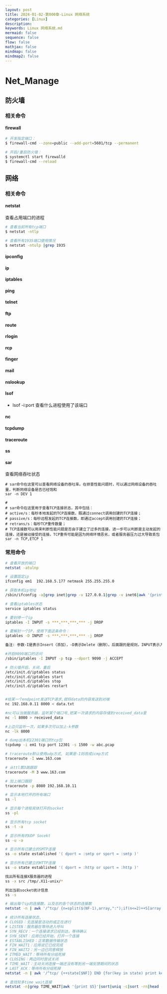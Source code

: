 ```yaml
---
layout: post
title: 2024-01-02-第000章-Linux 网络系统
categories: [Linux]
description: 
keywords: Linux 网络系统.md
mermaid: false
sequence: false
flow: false
mathjax: false
mindmap: false
mindmap2: false
---
```

# Net_Manage

## 防火墙

### 相关命令

#### firewall

```bash
# 开发指定端口：
$ firewall-cmd --zone=public --add-port=5601/tcp --permanent

# 开启/重启防火墙：
$ systemctl start firewalld
$ firewall-cmd --reload
```



## 网络

### 相关命令

#### netstat

查看占用端口的进程

```bash
# 查看当前所有tcp端口
$ netstat -ntlp

# 查看所有1935端口使用情况
$ netstat -ntulp |grep 1935
```



#### ipconfig



#### ip



#### iptables



#### ping



#### telnet



#### ftp



#### route



#### rlogin



#### rcp



#### finger



#### mail



#### nslookup



#### lsof

- lsof -i:port 查看什么进程使用了该端口



#### nc



#### tcpdump



#### traceroute



#### ss



#### sar

查看网络吞吐状态



```
# sar命令在这里可以查看网络设备的吞吐率。在排查性能问题时，可以通过网络设备的吞吐量，判断网络设备是否已经饱和
sar -n DEV 1

#
# sar命令在这里用于查看TCP连接状态，其中包括：
# active/s：每秒本地发起的TCP连接数，既通过connect调用创建的TCP连接；
# passive/s：每秒远程发起的TCP连接数，即通过accept调用创建的TCP连接；
# retrans/s：每秒TCP重传数量；
# TCP连接数可以用来判断性能问题是否由于建立了过多的连接，进一步可以判断是主动发起的连接，还是被动接受的连接。TCP重传可能是因为网络环境恶劣，或者服务器压力过大导致丢包
sar -n TCP,ETCP 1
```



### 常用命令

```bash
# 查看开放的端口
netstat -atulnp
```



```bash
# 设置固定ip
ifconfig em1  192.168.5.177 netmask 255.255.255.0
```



```bash
# 获取本机ip地址
/sbin/ifconfig -a|grep inet|grep -v 127.0.0.1|grep -v inet6|awk '{print $2}'|tr -d "addr:"
```



```bash
# 查看iptables状态
service iptables status

# 要封停一个ip
iptables -I INPUT -s ***.***.***.*** -j DROP

# 要解封一个IP，使用下面这条命令：
iptables -D INPUT -s ***.***.***.*** -j DROP

备注: 参数-I是表示Insert（添加），-D表示Delete（删除）。后面跟的是规则，INPUT表示入站，***.***.***.***表示要封停的IP，DROP表示放弃连接。

#开启9090端口的访问
/sbin/iptables -I INPUT -p tcp --dport 9090 -j ACCEPT 

# 防火墙开启、关闭、重启
/etc/init.d/iptables status
/etc/init.d/iptables start
/etc/init.d/iptables stop
/etc/init.d/iptables restart
```



```bash

#给某一个endpoint发送TCP请求,就将data的内容发送到对端
nc 192.168.0.11 8000 < data.txt

#nc可以当做服务器，监听某个端口号,把某一次请求的内容存储到received_data里
nc -l 8000 > received_data

#上边只监听一次，如果多次可以加上-k参数
nc -lk 8000
```



```bash
# dump出本机12301端口的tcp包
tcpdump -i em1 tcp port 12301 -s 1500 -w abc.pcap
```



```bash
# traceroute默认使用udp方式, 如果是-I则改成icmp方式
traceroute -I www.163.com

# 从ttl第3跳跟踪
traceroute -M 3 www.163.com  

# 加上端口跟踪
traceroute -p 8080 192.168.10.11
```



```bash
# 显示本地打开的所有端口
ss -l 

# 显示每个进程具体打开的socket
ss -pl 

# 显示所有tcp socket
ss -t -a 

# 显示所有的UDP Socekt
ss -u -a 

# 显示所有已建立的SMTP连接
ss -o state established '( dport = :smtp or sport = :smtp )'  

# 显示所有已建立的HTTP连接 
ss -o state established '( dport = :http or sport = :http )'  

找出所有连接X服务器的进程
ss -x src /tmp/.X11-unix/*  

列出当前socket统计信息
ss -s 
```



```bash
# 输出每个ip的连接数，以及总的各个状态的连接数
netstat -n | awk '/^tcp/ {n=split($(NF-1),array,":");if(n<=2)++S[array[(1)]];else++S[array[(4)]];++s[$NF];++N} END {for(a in S){printf("%-20s %s\n", a, S[a]);++I}printf("%-20s %s\n","TOTAL_IP",I);for(a in s) printf("%-20s %s\n",a, s[a]);printf("%-20s %s\n","TOTAL_LINK",N);}'

# 统计所有连接状态, 
# CLOSED：无连接是活动的或正在进行
# LISTEN：服务器在等待进入呼叫
# SYN_RECV：一个连接请求已经到达，等待确认
# SYN_SENT：应用已经开始，打开一个连接
# ESTABLISHED：正常数据传输状态
# FIN_WAIT1：应用说它已经完成
# FIN_WAIT2：另一边已同意释放
# ITMED_WAIT：等待所有分组死掉
# CLOSING：两边同时尝试关闭
# TIME_WAIT：主动关闭连接一端还没有等到另一端反馈期间的状态
# LAST_ACK：等待所有分组死掉
netstat -n | awk '/^tcp/ {++state[$NF]} END {for(key in state) print key,"\t",state[key]}'

# 查找较多time_wait连接
netstat -n|grep TIME_WAIT|awk '{print $5}'|sort|uniq -c|sort -rn|head -n20
```